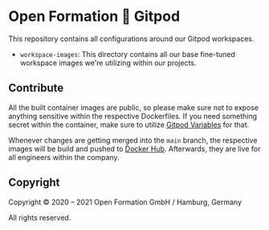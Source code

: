 # Open Formation 💚 Gitpod

This repository contains all configurations around our Gitpod workspaces.

- `workspace-images`: This directory contains all our base fine-tuned workspace images we're utilizing within our projects.

## Contribute

All the built container images are public, so please make sure not to expose anything sensitive within the respective Dockerfiles. If you need something secret within the container, make sure to utilize [Gitpod Variables](https://www.gitpod.io/docs/environment-variables) for that.

Whenever changes are getting merged into the `main` branch, the respective images will be build and pushed to [Docker Hub](https://hub.docker.com/). Afterwards, they are live for all engineers within the company.

## Copyright

Copyright © 2020 – 2021 Open Formation GmbH / Hamburg, Germany

All rights reserved.